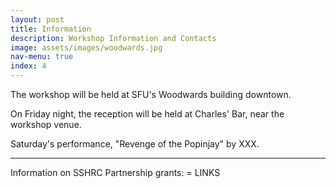 ```yaml
---
layout: post
title: Information
description: Workshop Information and Contacts
image: assets/images/woodwards.jpg
nav-menu: true
index: 4
---
```


The workshop will be held at SFU's Woodwards building downtown.

On Friday night, the reception will be held at Charles' Bar, near the workshop venue.

Saturday's performance, "Revenge of the Popinjay" by XXX.

<hr class="major" />

Information on SSHRC Partnership grants:
= LINKS
